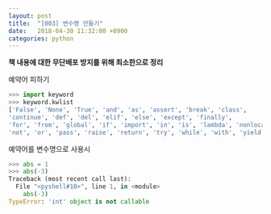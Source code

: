 ```yaml
---
layout: post
title:  "[003] 변수명 만들기"
date:   2018-04-30 11:32:00 +0900
categories: python
---
```

**책 내용에 대한 무단배포 방지를 위해 최소한으로 정리**

예약어 피하기

```python
>>> import keyword
>>> keyword.kwlist
['False', 'None', 'True', 'and', 'as', 'assert', 'break', 'class', 
'continue', 'def', 'del', 'elif', 'else', 'except', 'finally',
'for', 'from', 'global', 'if', 'import', 'in', 'is', 'lambda', 'nonlocal', 
'not', 'or', 'pass', 'raise', 'return', 'try', 'while', 'with', 'yield']
```

예약어를 변수명으로 사용시

```python
>>> abs = 1
>>> abs(-3)
Traceback (most recent call last):
  File "<pyshell#10>", line 1, in <module>
    abs(-3)
TypeError: 'int' object is not callable
```

